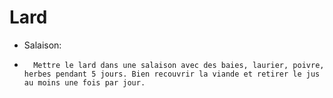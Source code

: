 # Lard 
* Salaison:
*       Mettre le lard dans une salaison avec des baies, laurier, poivre, herbes pendant 5 jours. Bien recouvrir la viande et retirer le jus au moins une fois par jour.
